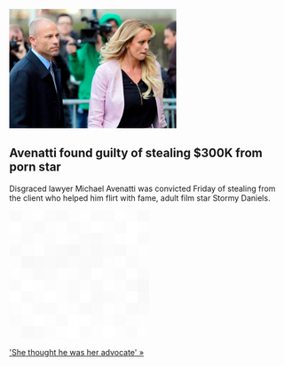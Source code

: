 
![Avenatti found guilty of stealing $300K from porn star](./20220205055839.png)
## Avenatti found guilty of stealing $300K from porn star

Disgraced lawyer Michael Avenatti was convicted Friday of stealing from the client who helped him flirt with fame, adult film star Stormy Daniels.

![pic](../square_bg.png)

['She thought he was her advocate' »](https://www.yahoo.com/gma/disgraced-lawyer-michael-avenatti-found-195900916.html)
